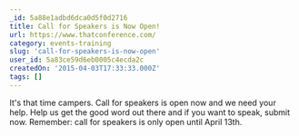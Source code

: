```yaml
---
_id: 5a88e1adbd6dca0d5f0d2716
title: Call for Speakers is Now Open!
url: https://www.thatconference.com/
category: events-training
slug: 'call-for-speakers-is-now-open'
user_id: 5a83ce59d6eb0005c4ecda2c
createdOn: '2015-04-03T17:33:33.000Z'
tags: []
---
```


It's that time campers. Call for speakers is open now and we need your help. Help us get the good word out there and if you want to speak, submit now. Remember: call for speakers is only open until April 13th.
